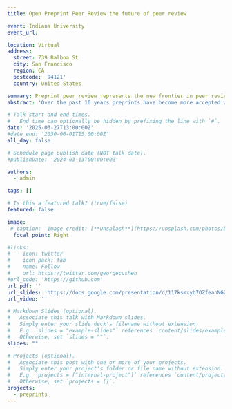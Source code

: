 ```yaml
---
title: Open Preprint Peer Review the future of peer review

event: Indiana University
event_url: 

location: Virtual
address:
  street: 739 Balboa St
  city: San Francisco
  region: CA
  postcode: '94121'
  country: United States

summary: Preprint peer review represents the new frontier in peer review
abstract: 'Over the past 10 years preprints have become more accepted within the life sciences, with traditional publishers incorporating preprints into their workflows and amazing initiatives arising such as preprint peer review services. This talk will discuss preprint peer review in addition to the history of peer review within the life sciences.'

# Talk start and end times.
#   End time can optionally be hidden by prefixing the line with `#`.
date: '2025-03-27T13:00:00Z'
#date_end: '2030-06-01T15:00:00Z'
all_day: false

# Schedule page publish date (NOT talk date).
#publishDate: '2024-03-13T00:00:00Z'

authors:
  - admin

tags: []

# Is this a featured talk? (true/false)
featured: false

image:
 # caption: 'Image credit: [**Unsplash**](https://unsplash.com/photos/bzdhc5b3Bxs)'
  focal_point: Right

#links:
#  - icon: twitter
#    icon_pack: fab
#    name: Follow
#    url: https://twitter.com/georgecushen
#url_code: 'https://github.com'
url_pdf: ''
url_slides: 'https://docs.google.com/presentation/d/117ksmxyb7OZfeanNGZPyujdPJCYq6zNa/edit?usp=sharing&ouid=105973697463469114100&rtpof=true&sd=true'
url_video: ''

# Markdown Slides (optional).
#   Associate this talk with Markdown slides.
#   Simply enter your slide deck's filename without extension.
#   E.g. `slides = "example-slides"` references `content/slides/example-slides.md`.
#   Otherwise, set `slides = ""`.
slides: ""

# Projects (optional).
#   Associate this post with one or more of your projects.
#   Simply enter your project's folder or file name without extension.
#   E.g. `projects = ["internal-project"]` references `content/project/deep-learning/index.md`.
#   Otherwise, set `projects = []`.
projects:
  - preprints
---
```



